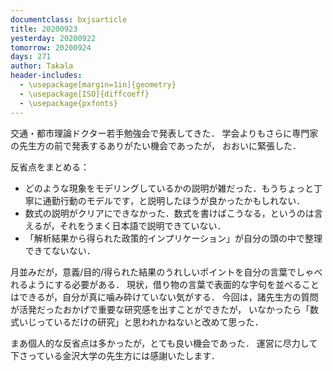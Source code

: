 ```yaml
---
documentclass: bxjsarticle
title: 20200923
yesterday: 20200922
tomorrow: 20200924
days: 271
author: Takala
header-includes:
  - \usepackage[margin=1in]{geometry}
  - \usepackage[ISO]{diffcoeff}
  - \usepackage{pxfonts}
---
```




交通・都市理論ドクター若手勉強会で発表してきた．
学会よりもさらに専門家の先生方の前で発表するありがたい機会であったが，
おおいに緊張した．


反省点をまとめる：

* どのような現象をモデリングしているかの説明が雑だった．もうちょっと丁寧に通勤行動のモデルです，と説明したほうが良かったかもしれない．
* 数式の説明がクリアにできなかった．数式を書けばこうなる，というのは言えるが，それをうまく日本語で説明できていない．
* 「解析結果から得られた政策的インプリケーション」が自分の頭の中で整理できてないない．



月並みだが，意義/目的/得られた結果のうれしいポイントを自分の言葉でしゃべれるようにする必要がある．
現状，借り物の言葉で表面的な字句を並べることはできるが，自分が真に噛み砕けていない気がする．
今回は，諸先生方の質問が活発だったおかげで重要な研究感を出すことができたが，
いなかったら「数式いじっているだけの研究」と思われかねないと改めて思った．




まあ個人的な反省点は多かったが，とても良い機会であった．
運営に尽力して下さっている金沢大学の先生方には感謝いたします．